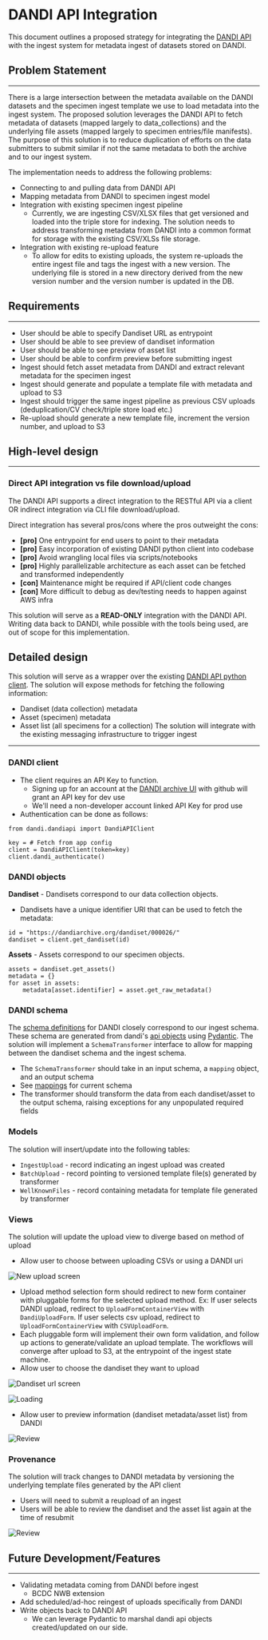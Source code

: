# DANDI API Integration

This document outlines a proposed strategy for integrating the
[DANDI API](https://www.dandiarchive.org/handbook/) with the ingest system for metadata ingest of datasets
stored on DANDI.

## Problem Statement

---

There is a large intersection between the metadata available on the DANDI
datasets and the specimen ingest template we use to load metadata into
the ingest system. The proposed solution leverages the DANDI API to 
fetch metadata of datasets (mapped largely to data_collections) and 
the underlying file assets (mapped largely to specimen entries/file manifests).
The purpose of this solution is to reduce duplication of efforts on the data 
submitters to submit similar if not the same metadata to both the archive and to
our ingest system.

The implementation needs to address the following problems:

- Connecting to and pulling data from DANDI API
- Mapping metadata from DANDI to specimen ingest model
- Integration with existing specimen ingest pipeline
    - Currently, we are ingesting CSV/XLSX files that get versioned and loaded
    into the triple store for indexing. The solution needs to address transforming
    metadata from DANDI into a common format for storage with the existing CSV/XLSs
    file storage.
- Integration with existing re-upload feature
    - To allow for edits to existing uploads, the system re-uploads the entire
    ingest file and tags the ingest with a new version. The underlying file is stored
    in a new directory derived from the new version number and the version number is
    updated in the DB.


## Requirements

---

- User should be able to specify Dandiset URL as entrypoint
- User should be able to see preview of dandiset information
- User should be able to see preview of asset list
- User should be able to confirm preview before submitting ingest
- Ingest should fetch asset metadata from DANDI and extract relevant metadata for the specimen ingest
- Ingest should generate and populate a template file with metadata and upload to S3
- Ingest should trigger the same ingest pipeline as previous CSV uploads (deduplication/CV check/triple store load etc.)
- Re-upload should generate a new template file, increment the version number, and upload to S3

## High-level design

--- 

### Direct API integration vs file download/upload
The DANDI API supports a direct integration to the RESTful API via a client OR
indirect integration via CLI file download/upload. 

Direct integration has several pros/cons where the pros outweight the cons:
- **[pro]** One entrypoint for end users to point to their metadata
- **[pro]** Easy incorporation of existing DANDI python client into codebase
- **[pro]** Avoid wrangling local files via scripts/notebooks
- **[pro]** Highly parallelizable architecture as each asset can be fetched
    and transformed independently
- **[con]** Maintenance might be required if API/client code changes
- **[con]** More difficult to debug as dev/testing needs to happen against AWS infra

This solution will serve as a **READ-ONLY** integration with the DANDI API.
Writing data back to DANDI, while possible with the tools being used, are out
of scope for this implementation.

## Detailed design
This solution will serve as a wrapper over the existing [DANDI API python client](https://dandi.readthedocs.io/en/latest/modref/index.html).
The solution will expose methods for fetching the following information:
- Dandiset (data collection) metadata
- Asset (specimen) metadata
- Asset list (all specimens for a collection)
The solution will integrate with the existing messaging infrastructure to trigger ingest

---
### DANDI client
- The client requires an API Key to function. 
    - Signing up for an account at the [DANDI archive UI](https://gui.dandiarchive.org/#/) with github will grant
    an API key for dev use
    - We'll need a non-developer account linked API Key for prod use
- Authentication can be done as follows:
```
from dandi.dandiapi import DandiAPIClient

key = # Fetch from app config
client = DandiAPIClient(token=key)
client.dandi_authenticate()
```

### DANDI objects
**Dandiset** - Dandisets correspond to our data collection objects.
- Dandisets have a unique identifier URI that can be used to fetch the metadata:
```
id = "https://dandiarchive.org/dandiset/000026/"
dandiset = client.get_dandiset(id)
```

**Assets** - Assets correspond to our specimen objects.
```
assets = dandiset.get_assets()
metadata = {}
for asset in assets:
    metadata[asset.identifier] = asset.get_raw_metadata()
```

### DANDI schema
The [schema definitions](https://github.com/dandi/schema/tree/master/releases) for DANDI closely correspond to
our ingest schema. These schema are generated from dandi's [api objects](https://github.com/dandi/dandischema)
using [Pydantic](https://github.com/samuelcolvin/pydantic). The solution will implement a `SchemaTransformer` 
interface to allow for mapping between the dandiset schema and the ingest schema.
- The `SchemaTransformer` should take in an input schema, a `mapping` object, and an output schema
- See [mappings](https://github.com/BICCN/BCDC-Metadata/pull/32) for current schema
- The transformer should transform the data from each dandiset/asset to the output schema, raising exceptions
    for any unpopulated required fields

### Models
The solution will insert/update into the following tables:
- `IngestUpload` - record indicating an ingest upload was created
- `BatchUpload` - record pointing to versioned template file(s) generated by transformer
- `WellKnownFiles` - record containing metadata for template file generated by transformer

### Views
The solution will update the upload view to diverge based on method of upload
- Allow user to choose between uploading CSVs or using a DANDI uri

![New upload screen](new_upload_screen.png)

- Upload method selection form should redirect to new form container with
    pluggable forms for the selected upload method. Ex: If user selects 
    DANDI upload, redirect to `UploadFormContainerView` with `DandiUploadForm`.
    If user selects csv upload, redirect to `UploadFormContainerView` with `CSVUploadForm`.
- Each pluggable form will implement their own form validation, and follow up actions
    to generate/validate an upload template. The workflows will converge after upload to S3, 
    at the entrypoint of the ingest state machine.
- Allow user to choose the dandiset they want to upload

![Dandiset url screen](dandiset_url_screen.png)

![Loading](loading.png)
- Allow user to preview information (dandiset metadata/asset list) from DANDI

![Review](review_screen.png)

### Provenance
The solution will track changes to DANDI metadata by versioning the underlying
template files generated by the API client
- Users will need to submit a reupload of an ingest
- Users will be able to review the dandiset and the asset list again at the 
    time of resubmit 

![Review](review_screen.png)

## Future Development/Features

---
- Validating metadata coming from DANDI before ingest
    - BCDC NWB extension
- Add scheduled/ad-hoc reingest of uploads specifically from DANDI
- Write objects back to DANDI API
    - We can leverage Pydantic to marshal dandi api objects created/updated on our side.





